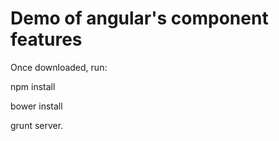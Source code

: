 # Demo of angular's component features 

Once downloaded, run:

npm install

bower install

grunt server.
